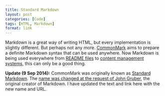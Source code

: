 ```yaml
---
title: Standard Markdown
layout: post
categories: [Code]
tags: [HTML, Markdown]
format: link
---
```


Markdown is a great way of writing HTML, but every implementation is slightly different. But perhaps not any more. [CommonMark](http://commonmark.org/) aims to prepare a definite Markdown syntax that can be used anywhere. Now Markdown is being used everywhere from [README files](https://help.github.com/articles/github-flavored-markdown) to [content management systems](http://grabaperch.com/), this can only be a good thing.

**Update (9 Sep 2014):** CommonMark was originally known as [Standard Markdown](http://standardmarkdown.com/). The [name was changed at the request of John Gruber](http://blog.codinghorror.com/standard-markdown-is-now-common-markdown/), the original creator of Markdown. I have updated the text and link here with the new name and URL.
